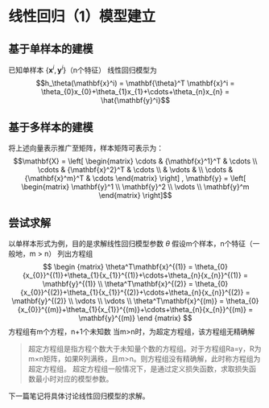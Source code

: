 # 线性回归（1）模型建立

## 基于单样本的建模

已知单样本 $\{\mathbf{x}^i, \mathbf{y}^i\}$（n个特征）
线性回归模型为 $$h_\theta(\mathbf{x}^i) = \mathbf{\theta}^T \mathbf{x}^i = \theta_{0}x_{0}+\theta_{1}x_{1}+\cdots+\theta_{n}x_{n} = \hat{\mathbf{y}^i}$$

## 基于多样本的建模

将上述向量表示推广至矩阵，样本矩阵可表示为：
$$\mathbf{X} = \left[
    \begin{matrix}
      \cdots & {\mathbf{x}^1}^T & \cdots \\  
      \cdots & {\mathbf{x}^2}^T & \cdots \\ 
       & \vdots &                        \\
      \cdots & {\mathbf{x}^m}^T & \cdots
    \end{matrix}
  \right] , 
  \mathbf{y} = \left[
    \begin{matrix}
      \mathbf{y}^1 \\
      \mathbf{y}^2 \\
      \vdots       \\
      \mathbf{y}^m
    \end{matrix}  
  \right]$$

## 尝试求解
以单样本形式为例，目的是求解线性回归模型参数 $\theta$
假设m个样本，n个特征（一般地，m > n）
列出方程组
$$
  \begin {matrix}
    \theta^T\mathbf{x}^{(1)} = \theta_{0}{x_{0}}^{(1)}+\theta_{1}{x_{1}}^{(1)}+\cdots+\theta_{n}{x_{n}}^{(1)} = \mathbf{y}^{(1)} \\
    \theta^T\mathbf{x}^{(2)} = \theta_{0}{x_{0}}^{(2)}+\theta_{1}{x_{1}}^{(2)}+\cdots+\theta_{n}{x_{n}}^{(2)} = \mathbf{y}^{(2)} \\
    \vdots   \\
    \vdots   \\
    \theta^T\mathbf{x}^{(m)} = \theta_{0}{x_{0}}^{(m)}+\theta_{1}{x_{1}}^{(m)}+\cdots+\theta_{n}{x_{n}}^{(m)} = \mathbf{y}^{(m)}
  \end {matrix}
$$
方程组有m个方程，n+1个未知数
当m>n时，为超定方程组，该方程组无精确解
> 超定方程组是指方程个数大于未知量个数的方程组。对于方程组Ra=y，R为m×n矩阵，如果R列满秩，且m>n。则方程组没有精确解，此时称方程组为超定方程组。
超定方程组一般情况下，是通过定义损失函数，求取损失函数最小时对应的模型参数。

下一篇笔记将具体讨论线性回归模型的求解。